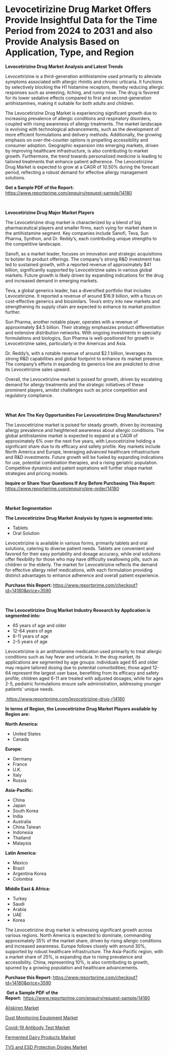 <p><h1>Levocetirizine Drug Market Offers Provide Insightful Data for the Time Period from 2024 to 2031 and also Provide Analysis Based on Application, Type, and Region</h1></p><p><strong>Levocetirizine Drug Market Analysis and Latest Trends</strong></p>
<p><p>Levocetirizine is a third-generation antihistamine used primarily to alleviate symptoms associated with allergic rhinitis and chronic urticaria. It functions by selectively blocking the H1 histamine receptors, thereby reducing allergic responses such as sneezing, itching, and runny nose. The drug is favored for its lower sedative effects compared to first and second-generation antihistamines, making it suitable for both adults and children.</p><p>The Levocetirizine Drug Market is experiencing significant growth due to increasing prevalence of allergic conditions and respiratory disorders, coupled with rising awareness of allergy treatments. The market landscape is evolving with technological advancements, such as the development of more efficient formulations and delivery methods. Additionally, the growing emphasis on over-the-counter options is propelling accessibility and consumer adoption. Geographic expansion into emerging markets, driven by improving healthcare infrastructure, is also contributing to market growth. Furthermore, the trend towards personalized medicine is leading to tailored treatments that enhance patient adherence. The Levocetirizine Drug Market is expected to grow at a CAGR of 10.50% during the forecast period, reflecting a robust demand for effective allergy management solutions.</p></p>
<p><strong>Get a Sample PDF of the Report:&nbsp;</strong> <a href="https://www.reportprime.com/enquiry/request-sample/14180">https://www.reportprime.com/enquiry/request-sample/14180</a></p>
<p>&nbsp;</p>
<p><strong>Levocetirizine Drug Major Market Players</strong></p>
<p><p>The Levocetirizine drug market is characterized by a blend of big pharmaceutical players and smaller firms, each vying for market share in the antihistamine segment. Key companies include Sanofi, Teva, Sun Pharma, Synthon, and Dr. Reddy’s, each contributing unique strengths to the competitive landscape.</p><p>Sanofi, as a market leader, focuses on innovation and strategic acquisitions to bolster its product offerings. The company's strong R&D investment has led to sustained growth, with a reported revenue of approximately $41 billion, significantly supported by Levocetirizine sales in various global markets. Future growth is likely driven by expanding indications for the drug and increased demand in emerging markets.</p><p>Teva, a global generics leader, has a diversified portfolio that includes Levocetirizine. It reported a revenue of around $16.9 billion, with a focus on cost-effective generics and biosimilars. Teva’s entry into new markets and strengthening its supply chain are expected to enhance its market position further.</p><p>Sun Pharma, another notable player, operates with a revenue of approximately $4.5 billion. Their strategy emphasizes product differentiation and extensive distribution networks. With ongoing investments in specialty formulations and biologics, Sun Pharma is well-positioned for growth in Levocetirizine sales, particularly in the Americas and Asia.</p><p>Dr. Reddy’s, with a notable revenue of around $2.1 billion, leverages its strong R&D capabilities and global footprint to enhance its market presence. The company’s efforts in expanding its generics line are predicted to drive its Levocetirizine sales upward.</p><p>Overall, the Levocetirizine market is poised for growth, driven by escalating demand for allergy treatments and the strategic initiatives of these prominent players, amidst challenges such as price competition and regulatory compliance.</p></p>
<p>&nbsp;</p>
<p><strong>What Are The Key Opportunities For Levocetirizine Drug Manufacturers?</strong></p>
<p><p>The Levocetirizine market is poised for steady growth, driven by increasing allergy prevalence and heightened awareness about allergic conditions. The global antihistamine market is expected to expand at a CAGR of approximately 6% over the next five years, with Levocetirizine holding a significant share due to its efficacy and safety profile. Key markets include North America and Europe, leveraging advanced healthcare infrastructure and R&D investments. Future growth will be fueled by expanding indications for use, potential combination therapies, and a rising geriatric population. Competitive dynamics and patent expirations will further shape market strategies and pricing models.</p></p>
<p><strong>Inquire or Share Your Questions If Any Before Purchasing This Report:</strong> <a href="https://www.reportprime.com/enquiry/pre-order/14180">https://www.reportprime.com/enquiry/pre-order/14180</a></p>
<p>&nbsp;</p>
<p><strong>Market Segmentation</strong></p>
<p><strong>The Levocetirizine Drug Market Analysis by types is segmented into:</strong></p>
<p><ul><li>Tablets</li><li>Oral Solution</li></ul></p>
<p><p>Levocetirizine is available in various forms, primarily tablets and oral solutions, catering to diverse patient needs. Tablets are convenient and favored for their easy portability and dosage accuracy, while oral solutions offer flexibility for those who may have difficulty swallowing pills, such as children or the elderly. The market for Levocetirizine reflects the demand for effective allergy relief medications, with each formulation providing distinct advantages to enhance adherence and overall patient experience.</p></p>
<p><strong>Purchase this Report:&nbsp;</strong><a href="https://www.reportprime.com/checkout?id=14180&price=3590">https://www.reportprime.com/checkout?id=14180&price=3590</a></p>
<p>&nbsp;</p>
<p><strong>The Levocetirizine Drug Market Industry Research by Application is segmented into:</strong></p>
<p><ul><li>65 years of age and older</li><li>12-64 years of age</li><li>6-11 years of age</li><li>2-5 years of age</li></ul></p>
<p><p>Levocetirizine is an antihistamine medication used primarily to treat allergic conditions such as hay fever and urticaria. In the drug market, its applications are segmented by age groups: individuals aged 65 and older may require tailored dosing due to potential comorbidities; those aged 12-64 represent the largest user base, benefiting from its efficacy and safety profile; children aged 6-11 are treated with adjusted dosages; while for ages 2-5, pediatric formulations ensure safe administration, addressing younger patients' unique needs.</p></p>
<p><a href="https://www.reportprime.com/levocetirizine-drug-r14180">&nbsp;https://www.reportprime.com/levocetirizine-drug-r14180</a></p>
<p><strong>In terms of Region, the Levocetirizine Drug Market Players available by Region are:</strong></p>
<p>
    <p> <strong> North America: </strong>
        <ul>
            <li>United States</li>
            <li>Canada</li>
        </ul>
        </p> 
    <p> <strong> Europe: </strong>
        <ul>
            <li>Germany</li>
            <li>France</li>
            <li>U.K.</li>
            <li>Italy</li>
            <li>Russia</li>
        </ul>
        </p> 
    <p> <strong> Asia-Pacific: </strong>
        <ul>
            <li>China</li>
            <li>Japan</li>
            <li>South Korea</li>
            <li>India</li>
            <li>Australia</li>
            <li>China Taiwan</li>
            <li>Indonesia</li>
            <li>Thailand</li>
            <li>Malaysia</li>
        </ul>
        </p> 
    <p> <strong> Latin America: </strong>
        <ul>
            <li>Mexico</li>
            <li>Brazil</li>
            <li>Argentina Korea</li>
            <li>Colombia</li>
        </ul>
        </p> 
    <p> <strong> Middle East & Africa: </strong>
        <ul>
            <li>Turkey</li>
            <li>Saudi</li>
            <li>Arabia</li>
            <li>UAE</li>
            <li>Korea</li>
        </ul>
    </p>
    </p>
<p><p>The Levocetirizine drug market is witnessing significant growth across various regions. North America is expected to dominate, commanding approximately 35% of the market share, driven by rising allergic conditions and increased awareness. Europe follows closely with around 30%, supported by robust healthcare infrastructure. The Asia-Pacific region, with a market share of 25%, is expanding due to rising prevalence and accessibility. China, representing 10%, is also contributing to growth, spurred by a growing population and healthcare advancements.</p></p>
<p><strong>Purchase this Report: </strong><a href="https://www.reportprime.com/checkout?id=14180&price=3590">https://www.reportprime.com/checkout?id=14180&price=3590</a></p>
<p>&nbsp;<strong>Get a Sample PDF of the Report:&nbsp;&nbsp;</strong><a href="https://www.reportprime.com/enquiry/request-sample/14180">https://www.reportprime.com/enquiry/request-sample/14180</a></p>
<p><strong></strong></p>
<p><p><a href="https://github.com/GroverBarry/Market-Research-Report-List-7/blob/main/aliskiren-market.md">Aliskiren Market</a></p><p><a href="https://www.linkedin.com/pulse/dust-monitoring-equipment-market-global-share-ranking-overall-pxcuc?trackingId=kN%2FzzbRfTQ6W07DYcWHFTA%3D%3D">Dust Monitoring Equipment Market</a></p><p><a href="https://issuu.com/reportprime-2/docs/covid-19-antibody-test-market-size-_7a7a6dcb4a578c">Covid-19 Antibody Test Market</a></p><p><a href="https://www.linkedin.com/pulse/fermented-dairy-products-market-size-growing-cagr-149-report-w5xic?trackingId=axTluDl7R7CrrwzMyaNq%2Bg%3D%3D">Fermented Dairy Products Market</a></p><p><a href="https://medium.com/@nedaaracarrol/the-global-market-overview-of-the-tvs-and-esd-protection-diodes-market-provides-a-unique-203869c457ee">TVS and ESD Protection Diodes Market</a></p></p>